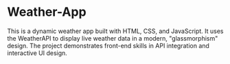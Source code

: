 # Weather-App
This is a dynamic weather app built with HTML, CSS, and JavaScript. It uses the WeatherAPI to display live weather data in a modern, "glassmorphism" design. The project demonstrates front-end skills in API integration and interactive UI design.
